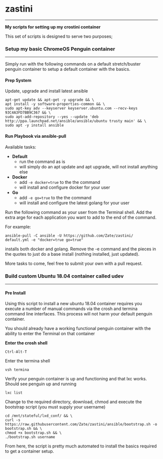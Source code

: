 # zastini
----------------
**My scripts for setting up my crostini container**

This set of scripts is designed to serve two purposes;

### Setup my basic ChromeOS Penguin container
-------

Simply run with the following commands on a default stretch/buster penguin container to setup a default container with the basics.

#### Prep System
Update, upgrade and install latest ansible
```
apt-get update && apt-get -y upgrade && \
apt install -y software-properties-common && \
sudo apt-key adv --keyserver keyserver.ubuntu.com --recv-keys 93C4A3FD7BB9C367 && \
sudo apt-add-repository --yes --update 'deb http://ppa.launchpad.net/ansible/ansible/ubuntu trusty main' && \
sudo apt -y install ansible
```
#### Run Playbook via ansible-pull
Available tasks:
* **Default**
  * run the command as is
  * will simply do an apt update and apt upgrade, will not install anything else
* **Docker**
  * add `-e docker=true` to the the command
  * will install and configure docker for your user
* **Go**
  * add `-e go=true` to the the command
  * will install and configure the latest golang for your user

Run the following command as your user from the Terminal shell.  Add the extra arge for each application you want to add to the end of the command.  

For example: 
```
ansible-pull -C ansible -U https://github.com/Zate/zastini/ default.yml -e "docker=true go=true"
```
installs both docker and golang.  Remove the -e command and the pieces in the quotes to just do a base install (nothing installed, just updated).

More tasks to come, feel free to submit your own with a pull request.
  
### Build custom Ubuntu 18.04 container called udev
-------

#### Pre Install
Using this script to install a new ubuntu 18.04 container requires you execute a number of manual commands via the crosh and termina command line interfaces. This process will not harm your default penguin container. 

You should already have a working functional penguin container with the ability to enter the Terminal on that container

 **Enter the crosh shell**
 ```
 Ctrl-Alt-T
 ```

Enter the termina shell
```
vsh termina
```

Verify your penguin container is up and functioning and that lxc works.  Should see penguin up and running
```
lxc list
```

Change to the required directory, download, chmod and execute the bootstrap script (you must supply your username)
```
cd /mnt/stateful/lxd_conf/ && \
curl -s https://raw.githubusercontent.com/Zate/zastini/ansible/bootstrap.sh -o bootstrap.sh && \
chmod +x bootstrap.sh && \
./bootstrap.sh username
```
From here, the script is pretty much automated to install the basics required to get a container setup.
